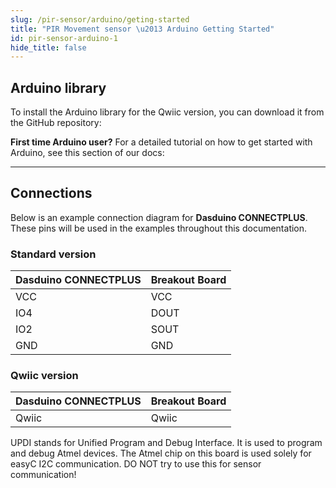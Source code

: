 ```yaml
---
slug: /pir-sensor/arduino/geting-started
title: "PIR Movement sensor \u2013 Arduino Getting Started"
id: pir-sensor-arduino-1
hide_title: false
---
```

## Arduino library

To install the Arduino library for the Qwiic version, you can download it from the GitHub repository:

<QuickLink  
  title="PIR movement sensor with easyC Arduino library"  
  description="PIR sensor Qwiic Arduino library by Soldered"  
  url="https://github.com/SolderedElectronics/Soldered-PIR-movement-seonor-with-easyC-Arduino-Library/tree/main"  
/>  

<InfoBox>

**First time Arduino user?** For a detailed tutorial on how to get started with Arduino, see this section of our docs:

<QuickLink  
  title="Getting started with Arduino"  
  description="A full, comprehensive tutorial on how to fully set up and upload code for the first time on an Arduino board, from scratch!"  
  url="/documentation/arduino/quick-start-guide"  
/>  

</InfoBox>

---

## Connections

Below is an example connection diagram for **Dasduino CONNECTPLUS**. These pins will be used in the examples throughout this documentation.

### Standard version

| **Dasduino CONNECTPLUS** | **Breakout Board** |
| ------------------------ | ------------------ |
| VCC                      | VCC                |
| IO4                      | DOUT               |
| IO2                      | SOUT               |
| GND                      | GND                |

### Qwiic version

| **Dasduino CONNECTPLUS** | **Breakout Board** |
| ------------------------ | ------------------ |
| Qwiic                    | Qwiic              |

<WarningBox>UPDI stands for Unified Program and Debug Interface. It is used to program and debug Atmel devices. The Atmel chip on this board is used solely for easyC I2C communication. DO NOT try to use this for sensor communication!</WarningBox>